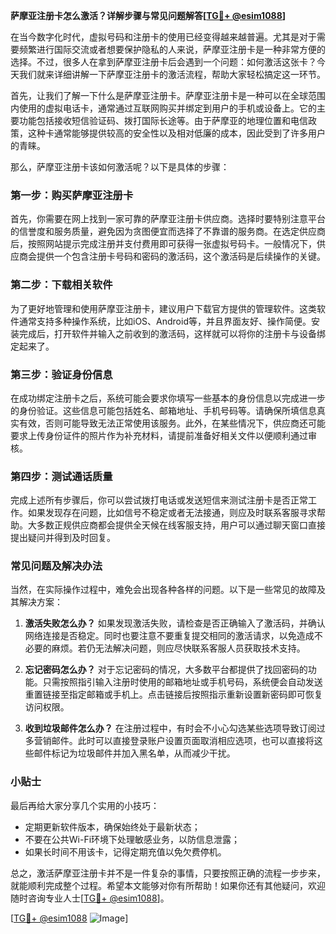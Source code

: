 **萨摩亚注册卡怎么激活？详解步骤与常见问题解答[[TG💪+ @esim1088](https://t.me/s/esim1088)]**

在当今数字化时代，虚拟号码和注册卡的使用已经变得越来越普遍。尤其是对于需要频繁进行国际交流或者想要保护隐私的人来说，萨摩亚注册卡是一种非常方便的选择。不过，很多人在拿到萨摩亚注册卡后会遇到一个问题：如何激活这张卡？今天我们就来详细讲解一下萨摩亚注册卡的激活流程，帮助大家轻松搞定这一环节。

首先，让我们了解一下什么是萨摩亚注册卡。萨摩亚注册卡是一种可以在全球范围内使用的虚拟电话卡，通常通过互联网购买并绑定到用户的手机或设备上。它的主要功能包括接收短信验证码、拨打国际长途等。由于萨摩亚的地理位置和电信政策，这种卡通常能够提供较高的安全性以及相对低廉的成本，因此受到了许多用户的青睐。

那么，萨摩亚注册卡该如何激活呢？以下是具体的步骤：

### 第一步：购买萨摩亚注册卡

首先，你需要在网上找到一家可靠的萨摩亚注册卡供应商。选择时要特别注意平台的信誉度和服务质量，避免因为贪图便宜而选择了不靠谱的服务商。在选定供应商后，按照网站提示完成注册并支付费用即可获得一张虚拟号码卡。一般情况下，供应商会提供一个包含注册卡号码和密码的激活码，这个激活码是后续操作的关键。

### 第二步：下载相关软件

为了更好地管理和使用萨摩亚注册卡，建议用户下载官方提供的管理软件。这类软件通常支持多种操作系统，比如iOS、Android等，并且界面友好、操作简便。安装完成后，打开软件并输入之前收到的激活码，这样就可以将你的注册卡与设备绑定起来了。

### 第三步：验证身份信息

在成功绑定注册卡之后，系统可能会要求你填写一些基本的身份信息以完成进一步的身份验证。这些信息可能包括姓名、邮箱地址、手机号码等。请确保所填信息真实有效，否则可能导致无法正常使用该服务。此外，在某些情况下，供应商还可能要求上传身份证件的照片作为补充材料，请提前准备好相关文件以便顺利通过审核。

### 第四步：测试通话质量

完成上述所有步骤后，你可以尝试拨打电话或发送短信来测试注册卡是否正常工作。如果发现存在问题，比如信号不稳定或者无法接通，则应及时联系客服寻求帮助。大多数正规供应商都会提供全天候在线客服支持，用户可以通过聊天窗口直接提出疑问并得到及时回复。

### 常见问题及解决办法

当然，在实际操作过程中，难免会出现各种各样的问题。以下是一些常见的故障及其解决方案：

1. **激活失败怎么办？**
   如果发现激活失败，请检查是否正确输入了激活码，并确认网络连接是否稳定。同时也要注意不要重复提交相同的激活请求，以免造成不必要的麻烦。若仍无法解决问题，则应尽快联系客服人员获取技术支持。

2. **忘记密码怎么办？**
   对于忘记密码的情况，大多数平台都提供了找回密码的功能。只需按照指引输入注册时使用的邮箱地址或手机号码，系统便会自动发送重置链接至指定邮箱或手机上。点击链接后按照指示重新设置新密码即可恢复访问权限。

3. **收到垃圾邮件怎么办？**
   在注册过程中，有时会不小心勾选某些选项导致订阅过多营销邮件。此时可以直接登录账户设置页面取消相应选项，也可以直接将这些邮件标记为垃圾邮件并加入黑名单，从而减少干扰。

### 小贴士

最后再给大家分享几个实用的小技巧：
- 定期更新软件版本，确保始终处于最新状态；
- 不要在公共Wi-Fi环境下处理敏感业务，以防信息泄露；
- 如果长时间不用该卡，记得定期充值以免欠费停机。

总之，激活萨摩亚注册卡并不是一件复杂的事情，只要按照正确的流程一步步来，就能顺利完成整个过程。希望本文能够对你有所帮助！如果你还有其他疑问，欢迎随时咨询专业人士[[TG💪+ @esim1088](https://t.me/s/esim1088)]。

[[TG💪+ @esim1088](https://t.me/s/esim1088) ![Image](https://i.postimg.cc/4NQfJmqS/Snipaste-2025-05-13-00-14-12.png)]